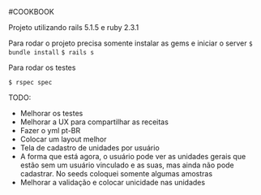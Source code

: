 #COOKBOOK

Projeto utilizando rails 5.1.5 e ruby 2.3.1

Para rodar o projeto precisa somente instalar as gems e iniciar o server
`$ bundle install`
`$ rails s`

Para rodar os testes

`$ rspec spec`



TODO:
* Melhorar os testes
* Melhorar a UX para compartilhar as receitas
* Fazer o yml pt-BR
* Colocar um layout melhor
* Tela de cadastro de unidades por usuário
 * A forma que está agora, o usuário pode ver as unidades gerais que estão sem um usuário vinculado e as suas, mas ainda não pode cadastrar. No seeds coloquei somente algumas amostras
* Melhorar a validação e colocar unicidade nas unidades
